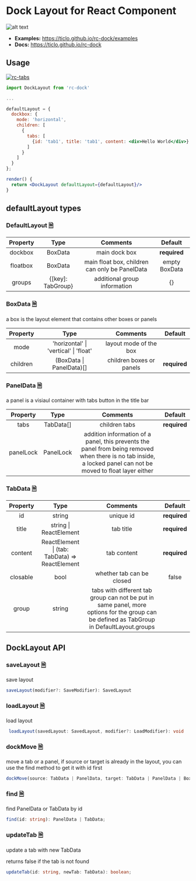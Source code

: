 # Dock Layout for React Component

![alt text](https://ticlo.github.io/rc-dock/images/demo.gif)

- **Examples:** https://ticlo.github.io/rc-dock/examples
- **Docs:** https://ticlo.github.io/rc-dock

## Usage

[![rc-tabs](https://nodei.co/npm/rc-dock.png)](https://npmjs.org/package/rc-dock)

```jsx
import DockLayout from 'rc-dock'

...

defaultLayout = {
  dockbox: {
    mode: 'horizontal',
    children: [
      {
        tabs: [
          {id: 'tab1', title: 'tab1', content: <div>Hello World</div>}
        ]
      }
    ]
  }
};

render() {
  return <DockLayout defaultLayout={defaultLayout}/>
}

```

## defaultLayout types


### DefaultLayout [🗎](https://ticlo.github.io/rc-dock/interfaces/defaultlayout.html)
| Property | Type | Comments | Default |
| :---: | :---: | :---: | :---: |
| dockbox | BoxData | main dock box | **required**  |
| floatbox | BoxData | main float box, children can only be PanelData  | empty BoxData |
| groups | {[key]: TabGroup} | additional group information | {} |

### BoxData [🗎](https://ticlo.github.io/rc-dock/interfaces/boxdata.html)
a box is the layout element that contains other boxes or panels

| Property | Type | Comments | Default |
| :---: | :---: | :---: | :---: |
| mode | 'horizontal' &#x7c; 'vertical' &#x7c; 'float' | layout mode of the box | |
| children | (BoxData &#x7c; PanelData)[] | children boxes or panels | **required** |

### PanelData [🗎](https://ticlo.github.io/rc-dock/interfaces/paneldata.html)
a panel is a visiaul container with tabs button in the title bar

| Property | Type | Comments | Default |
| :---: | :---: | :---: | :---: |
| tabs | TabData[] | children tabs | **required** |
| panelLock | PanelLock | addition information of a panel, this prevents the panel from being removed when there is no tab inside, a locked panel can not be moved to float layer either | |


### TabData [🗎](https://ticlo.github.io/rc-dock/interfaces/tabdata.html)
| Property | Type | Comments | Default |
| :---: | :---: | :---: | :---: |
| id | string | unique id | **required** |
| title | string &#x7c; ReactElement | tab title | **required** |
| content | ReactElement &#x7c; (tab: TabData) => ReactElement | tab content | **required** |
| closable | bool | whether tab can be closed | false |
| group | string | tabs with different tab group can not be put in same panel, more options for the group can be defined as TabGroup in DefaultLayout.groups | |

## DockLayout API

### saveLayout [🗎](https://ticlo.github.io/rc-dock/interfaces/savemodifier.html)
save layout

```typescript
saveLayout(modifier?: SaveModifier): SavedLayout 
```

### loadLayout [🗎](https://ticlo.github.io/rc-dock/interfaces/loadmodifier.html)
load layout

```typescript
 loadLayout(savedLayout: SavedLayout, modifier?: LoadModifier): void
```

### dockMove [🗎](https://ticlo.github.io/rc-dock/classes/docklayout.html#dockmove)
move a tab or a panel, if source or target is already in the layout, you can use the find method to get it with id first

```typescript
dockMove(source: TabData | PanelData, target: TabData | PanelData | BoxData, direction: DropDirection): void;
```

### find [🗎](https://ticlo.github.io/rc-dock/classes/docklayout.html#find)
find PanelData or TabData by id

```typescript
find(id: string): PanelData | TabData;
```

### updateTab [🗎](https://ticlo.github.io/rc-dock/classes/docklayout.html#updatetab)
update a tab with new TabData

returns false if the tab is not found

```typescript
updateTab(id: string, newTab: TabData): boolean;
```